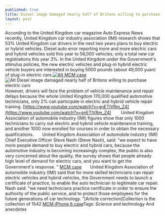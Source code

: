 ```yaml
---
published: true
title: Diesel image damaged nearly half of Britons willing to purchase electric cars
layout: post
---
```

According to the United Kingdom car magazine Auto Express News recently, United Kingdom car industry association (IMI) research shows that 53% United Kingdom car drivers in the next two years plans to buy electric or hybrid vehicles. Diesel auto error reporting more and more electric cars and hybrid vehicles sold this year to 56,000 vehicles, only a total new car registrations this year 3%. In the United Kingdom under the Government\'s stimulus policies, the new electric vehicles and plug-in hybrid electric vehicle buyers are interested in buying 5000 pounds (about 49,000 yuan) of plug-in electric cars.[![Alt MCM case](http://www.nodcase.com/images/large/i6plus/mcm_iphone6_i6p2552_lrg.jpg)](http://www.nodcase.com/mcm-iphone-6-plus-case-brown-p-5062.html)![Alt Diesel image damaged nearly half of Britons willing to purchase electric cars](http://macbookbag.files.wordpress.com/2016/05/783f3925.jpeg)　　However, drivers will face the problem of vehicle maintenance and repair delays because the whole United Kingdom 170,000 qualified automotive technicians, only 2% can participate in electric and hybrid vehicle repair training. [https://www.youtube.com/watch?v=gnETlVRm_Z4](https://www.youtube.com/watch?v=gnETlVRm_Z4) 　　United Kingdom Association of automobile industry (IMI) figures show that only 1000 technicians to carry out electric and hybrid vehicle maintenance training, and another 1000 now enrolled for courses in order to obtain the necessary qualifications.　　United Kingdom Association of automobile industry (IMI) Chief Executive Officer Steve Nash (Steve Nash), said: \"we expect to have more people demand to buy electric and hybrid cars, because the automotive industry is becoming increasingly complex, the public is also very concerned about the quality, the survey shows that people already high level of demand for electric cars, and you want to get the Government\'s response. ” [MCM case](http://www.nodcase.com/mcm-iphone-6-plus-case-brown-p-5062.html)　　United Kingdom Association of automobile industry (IMI) said that for more skilled technicians can repair electric vehicles and hybrid vehicles, the Government needs to launch a certificate of practice, to enable the auto technician to legitimate car repair. Nash said: \"we need technicians practice certificate in order to ensure the authority of the public service, and to protect those employees for the future generations of car technology. ”[Article correction]Collection is the collection of 1542 [MCM iPhone 6 case](http://en.interfax.com.ua/news/economic/336647.html)Tags: Science and technology And anecdotes